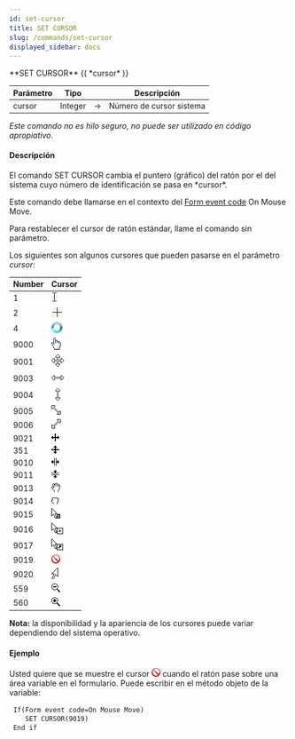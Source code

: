 ```yaml
---
id: set-cursor
title: SET CURSOR
slug: /commands/set-cursor
displayed_sidebar: docs
---
```


<!--REF #_command_.SET CURSOR.Syntax-->**SET CURSOR** {( *cursor* )}<!-- END REF-->
<!--REF #_command_.SET CURSOR.Params-->
| Parámetro | Tipo |  | Descripción |
| --- | --- | --- | --- |
| cursor | Integer | &#8594;  | Número de cursor sistema |

<!-- END REF-->

*Este comando no es hilo seguro, no puede ser utilizado en código apropiativo.*


#### Descripción 

<!--REF #_command_.SET CURSOR.Summary-->El comando SET CURSOR cambia el puntero (gráfico) del ratón por el del sistema cuyo número de identificación se pasa en *cursor*.<!-- END REF-->

Este comando debe llamarse en el contexto del [Form event code](../commands/form-event-code.md) On Mouse Move. 

Para restablecer el cursor de ratón estándar, llame el comando sin parámetro.

Los siguientes son algunos cursores que pueden pasarse en el parámetro *cursor*:

| **Number** | **Cursor**                                    |
| ---------- | --------------------------------------------- |
| 1          | ![](../assets/en/commands/pict14679.es.png)   |
| 2          | ![](../assets/en/commands/pict14680.es.png)   |
| 4          | ![](../assets/en/commands/pict2478657.en.png) |
| 9000       | ![](../assets/en/commands/pict2478660.en.png) |
| 9001       | ![](../assets/en/commands/pict2478662.en.png) |
| 9003       | ![](../assets/en/commands/pict2478664.en.png) |
| 9004       | ![](../assets/en/commands/pict2478666.en.png) |
| 9005       | ![](../assets/en/commands/pict2478669.en.png) |
| 9006       | ![](../assets/en/commands/pict2478671.en.png) |
| 9021       | ![](../assets/en/commands/pict2478674.en.png) |
| 351        | ![](../assets/en/commands/pict2478676.en.png) |
| 9010       | ![](../assets/en/commands/pict2478688.en.png) |
| 9011       | ![](../assets/en/commands/pict2478678.en.png) |
| 9013       | ![](../assets/en/commands/pict2478680.en.png) |
| 9014       | ![](../assets/en/commands/pict2478682.en.png) |
| 9015       | ![](../assets/en/commands/pict2478686.en.png) |
| 9016       | ![](../assets/en/commands/pict2478684.en.png) |
| 9017       | ![](../assets/en/commands/pict2478690.en.png) |
| 9019       | ![](../assets/en/commands/pict2478692.en.png) |
| 9020       | ![](../assets/en/commands/pict2478694.en.png) |
| 559        | ![](../assets/en/commands/pict2478698.en.png) |
| 560        | ![](../assets/en/commands/pict2478696.en.png) |

**Nota:** la disponibilidad y la apariencia de los cursores puede variar dependiendo del sistema operativo.

#### Ejemplo 

Usted quiere que se muestre el cursor ![](../assets/en/commands/pict2478692.en.png) cuando el ratón pase sobre una área variable en el formulario. Puede escribir en el método objeto de la variable:

```4d
 If(Form event code=On Mouse Move)
    SET CURSOR(9019)
 End if
```

